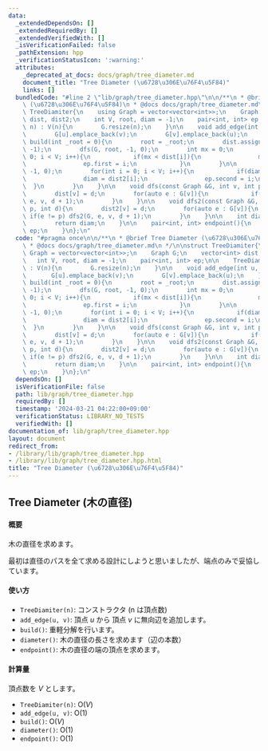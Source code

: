 ```yaml
---
data:
  _extendedDependsOn: []
  _extendedRequiredBy: []
  _extendedVerifiedWith: []
  _isVerificationFailed: false
  _pathExtension: hpp
  _verificationStatusIcon: ':warning:'
  attributes:
    _deprecated_at_docs: docs/graph/tree_diameter.md
    document_title: "Tree Diameter (\u6728\u306E\u76F4\u5F84)"
    links: []
  bundledCode: "#line 2 \"lib/graph/tree_diameter.hpp\"\n\n/**\n * @brief Tree Diameter\
    \ (\u6728\u306E\u76F4\u5F84)\n * @docs docs/graph/tree_diameter.md\n */\n\nstruct\
    \ TreeDiamiter{\n    using Graph = vector<vector<int>>;\n    Graph G;\n    vector<int>\
    \ dist, dist2;\n    int V, root, diam = -1;\n    pair<int, int> ep;\n\n    TreeDiamiter(int\
    \ n) : V(n){\n        G.resize(n);\n    }\n\n    void add_edge(int u, int v){\n\
    \        G[u].emplace_back(v);\n        G[v].emplace_back(u);\n    }\n\n    void\
    \ build(int _root = 0){\n        root = _root;\n        dist.assign(V, -1); dist2.assign(V,\
    \ -1);\n        dfs(G, root, -1, 0);\n        int mx = 0;\n        for(int i =\
    \ 0; i < V; i++){\n            if(mx < dist[i]){\n                mx = dist[i];\n\
    \                ep.first = i;\n            }\n        }\n\n        dfs2(G, ep.first,\
    \ -1, 0);\n        for(int i = 0; i < V; i++){\n            if(diam < dist2[i]){\n\
    \                diam = dist2[i];\n                ep.second = i;\n          \
    \  }\n        }\n    }\n\n    void dfs(const Graph &G, int v, int p, int d){\n\
    \        dist[v] = d;\n        for(auto e : G[v]){\n            if(e != p) dfs(G,\
    \ e, v, d + 1);\n        }\n    }\n\n    void dfs2(const Graph &G, int v, int\
    \ p, int d){\n        dist2[v] = d;\n        for(auto e : G[v]){\n           \
    \ if(e != p) dfs2(G, e, v, d + 1);\n        }\n    }\n\n    int diameter(){\n\
    \        return diam;\n    }\n\n    pair<int, int> endpoint(){\n        return\
    \ ep;\n    }\n};\n"
  code: "#pragma once\n\n/**\n * @brief Tree Diameter (\u6728\u306E\u76F4\u5F84)\n\
    \ * @docs docs/graph/tree_diameter.md\n */\n\nstruct TreeDiamiter{\n    using\
    \ Graph = vector<vector<int>>;\n    Graph G;\n    vector<int> dist, dist2;\n \
    \   int V, root, diam = -1;\n    pair<int, int> ep;\n\n    TreeDiamiter(int n)\
    \ : V(n){\n        G.resize(n);\n    }\n\n    void add_edge(int u, int v){\n \
    \       G[u].emplace_back(v);\n        G[v].emplace_back(u);\n    }\n\n    void\
    \ build(int _root = 0){\n        root = _root;\n        dist.assign(V, -1); dist2.assign(V,\
    \ -1);\n        dfs(G, root, -1, 0);\n        int mx = 0;\n        for(int i =\
    \ 0; i < V; i++){\n            if(mx < dist[i]){\n                mx = dist[i];\n\
    \                ep.first = i;\n            }\n        }\n\n        dfs2(G, ep.first,\
    \ -1, 0);\n        for(int i = 0; i < V; i++){\n            if(diam < dist2[i]){\n\
    \                diam = dist2[i];\n                ep.second = i;\n          \
    \  }\n        }\n    }\n\n    void dfs(const Graph &G, int v, int p, int d){\n\
    \        dist[v] = d;\n        for(auto e : G[v]){\n            if(e != p) dfs(G,\
    \ e, v, d + 1);\n        }\n    }\n\n    void dfs2(const Graph &G, int v, int\
    \ p, int d){\n        dist2[v] = d;\n        for(auto e : G[v]){\n           \
    \ if(e != p) dfs2(G, e, v, d + 1);\n        }\n    }\n\n    int diameter(){\n\
    \        return diam;\n    }\n\n    pair<int, int> endpoint(){\n        return\
    \ ep;\n    }\n};\n"
  dependsOn: []
  isVerificationFile: false
  path: lib/graph/tree_diameter.hpp
  requiredBy: []
  timestamp: '2024-03-21 04:22:00+09:00'
  verificationStatus: LIBRARY_NO_TESTS
  verifiedWith: []
documentation_of: lib/graph/tree_diameter.hpp
layout: document
redirect_from:
- /library/lib/graph/tree_diameter.hpp
- /library/lib/graph/tree_diameter.hpp.html
title: "Tree Diameter (\u6728\u306E\u76F4\u5F84)"
---
```

## Tree Diameter (木の直径)

#### 概要

木の直径を求めます。

最初は直径のパスを全て求める設計にしようと思いましたが、端点のみで妥協しています。

#### 使い方

- `TreeDiamiter(n)`: コンストラクタ (n は頂点数)
- `add_edge(u, v)`: 頂点 $u$ から 頂点 $v$ に無向辺を追加します。
- `build()`: 重軽分解を行います。
- `diameter()`: 木の直径の長さを求めます（辺の本数）
- `endpoint()`: 木の直径の端の頂点を求めます。

#### 計算量

頂点数を $V$ とします。
- `TreeDiamiter(n)`: $\mathrm{O}(V)$
- `add_edge(u, v)`: $\mathrm{O}(1)$
- `build()`: $\mathrm{O}(V)$
- `diameter()`: $\mathrm{O}(1)$
- `endpoint()`: $\mathrm{O}(1)$
